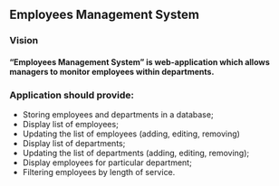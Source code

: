 ## **Employees Management System**

### **Vision**

#### “Employees Management System” is web-application which allows managers to monitor employees within departments.

### **Application should provide:**
- Storing employees and departments in a database;
- Display list of employees;
- Updating the list of employees (adding, editing, removing)
- Display list of departments;
- Updating the list of departments (adding, editing, removing);
- Display employees for particular department;
- Filtering employees by length of service.
